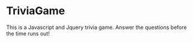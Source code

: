 # TriviaGame
This is a Javascript and Jquery trivia game. Answer the questions before the time runs out!
